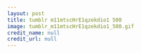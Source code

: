```yaml
---
layout: post
title: tumblr m11mtscHrE1qzekdio1 500
image: tumblr_m11mtscHrE1qzekdio1_500.gif
credit_name: null 
credit_url: null
---
```



